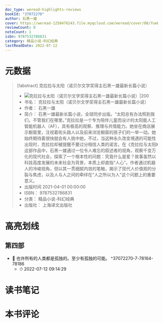 ```yaml
---
doc_type: weread-highlights-reviews
bookId: "37072270"
author: 石黑一雄
cover: https://weread-1258476243.file.myqcloud.com/weread/cover/88/YueWen_37072270/t7_YueWen_37072270.jpg
reviewCount: 0
noteCount: 1
isbn: 9787532786831
category: 精品小说-科幻经典
lastReadDate: 2022-07-12
---
```

# 元数据
> [!abstract] 克拉拉与太阳（诺贝尔文学奖得主石黑一雄最新长篇小说）
> - ![ 克拉拉与太阳（诺贝尔文学奖得主石黑一雄最新长篇小说）|200](https://weread-1258476243.file.myqcloud.com/weread/cover/88/YueWen_37072270/t7_YueWen_37072270.jpg)
> - 书名： 克拉拉与太阳（诺贝尔文学奖得主石黑一雄最新长篇小说）
> - 作者： 石黑一雄
> - 简介： 石黑一雄最新长篇小说，全球同步出版。“太阳总有办法照到我们，不管我们在哪里。”克拉拉是一个专为陪伴儿童而设计的太阳能人工智能机器人（AF），具有极高的观察、推理与共情能力。她坐在商店展示橱窗里，注视着街头路人以及前来浏览橱窗的孩子们的一举一动。她始终期待着很快就会有人挑中她，不过，当这种永久改变境遇的可能性出现时，克拉拉却被提醒不要过分相信人类的诺言。在《克拉拉与太阳》这部作品中，石黑一雄通过一位令人难忘的叙述者的视角，观察千变万化的现代社会，探索了一个根本性的问题：究竟什么是爱？故事虽然以科技高度发展的未来社会为背景，本质上却直指“人心”。作者通过机器人的冷峻视角，但以其一贯细腻内敛的笔触，揭示了现代人价值观的分裂与焦虑，以及人与人之间的牵绊在“人之所以为人”这个问题上的重要意义。
> - 出版时间 2021-04-01 00:00:00
> - ISBN： 9787532786831
> - 分类： 精品小说-科幻经典
> - 出版社： 上海译文出版社

# 高亮划线

## 第四部


- 📌 也许所有的人类都是孤独的。至少有孤独的可能。 ^37072270-7-78164-78186
    - ⏱ 2022-07-12 09:14:29 
# 读书笔记

# 本书评论
